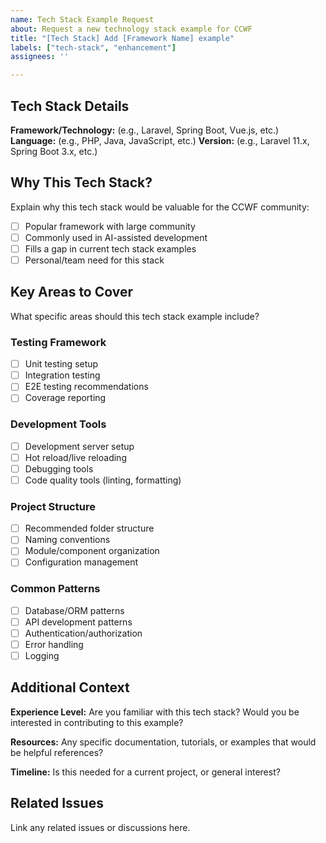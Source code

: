 ```yaml
---
name: Tech Stack Example Request
about: Request a new technology stack example for CCWF
title: "[Tech Stack] Add [Framework Name] example"
labels: ["tech-stack", "enhancement"]
assignees: ''

---
```


## Tech Stack Details

**Framework/Technology:** (e.g., Laravel, Spring Boot, Vue.js, etc.)
**Language:** (e.g., PHP, Java, JavaScript, etc.)
**Version:** (e.g., Laravel 11.x, Spring Boot 3.x, etc.)

## Why This Tech Stack?

Explain why this tech stack would be valuable for the CCWF community:
- [ ] Popular framework with large community
- [ ] Commonly used in AI-assisted development
- [ ] Fills a gap in current tech stack examples
- [ ] Personal/team need for this stack

## Key Areas to Cover

What specific areas should this tech stack example include?

### Testing Framework
- [ ] Unit testing setup
- [ ] Integration testing
- [ ] E2E testing recommendations
- [ ] Coverage reporting

### Development Tools
- [ ] Development server setup
- [ ] Hot reload/live reloading
- [ ] Debugging tools
- [ ] Code quality tools (linting, formatting)

### Project Structure
- [ ] Recommended folder structure
- [ ] Naming conventions
- [ ] Module/component organization
- [ ] Configuration management

### Common Patterns
- [ ] Database/ORM patterns
- [ ] API development patterns
- [ ] Authentication/authorization
- [ ] Error handling
- [ ] Logging

## Additional Context

**Experience Level:** Are you familiar with this tech stack? Would you be interested in contributing to this example?

**Resources:** Any specific documentation, tutorials, or examples that would be helpful references?

**Timeline:** Is this needed for a current project, or general interest?

## Related Issues

Link any related issues or discussions here.